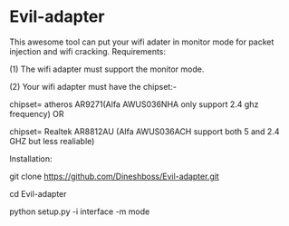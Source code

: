 # Evil-adapter
This awesome tool can put your wifi adater in monitor mode for packet injection and wifi cracking.
Requirements:

(1) The wifi adapter must support the monitor mode.

(2) Your wifi adapter must have the chipset:- 

chipset= atheros AR9271(Alfa AWUS036NHA only support 2.4 ghz frequency) OR

chipset= Realtek AR8812AU (Alfa AWUS036ACH support both 5 and 2.4 GHZ but less realiable)


Installation:

git clone https://github.com/Dineshboss/Evil-adapter.git

cd Evil-adapter

python setup.py -i interface -m mode



